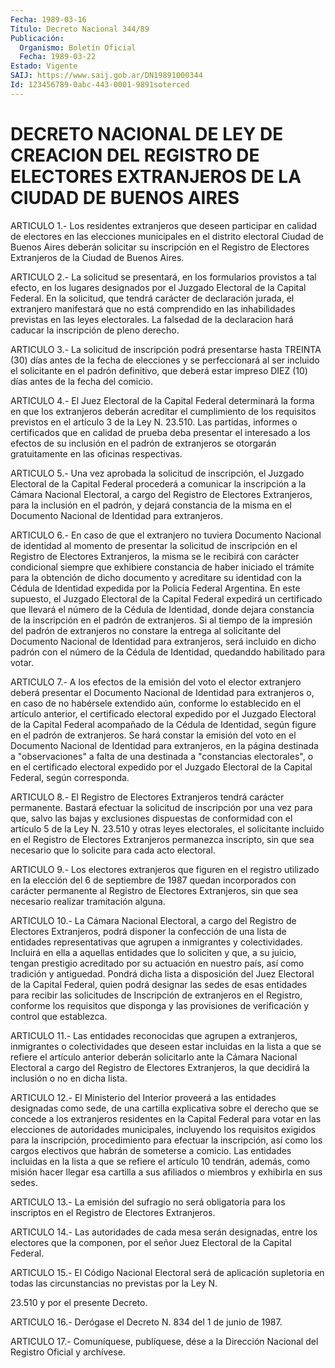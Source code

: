 ```yaml
---
Fecha: 1989-03-16
Título: Decreto Nacional 344/89
Publicación:
  Organismo: Boletín Oficial
  Fecha: 1989-03-22
Estado: Vigente
SAIJ: https://www.saij.gob.ar/DN19891000344
Id: 123456789-0abc-443-0001-9891soterced
---
```

# DECRETO NACIONAL DE LEY DE CREACION DEL REGISTRO DE ELECTORES EXTRANJEROS DE LA CIUDAD DE BUENOS AIRES

<a id="1"></a>
ARTICULO  1.- Los residentes extranjeros que deseen participar en  calidad  de electores  en  las  elecciones  municipales  en  el distrito electoral  Ciudad  de  Buenos  Aires  deberán solicitar su inscripción en el Registro de Electores Extranjeros  de  la  Ciudad de Buenos Aires.

<a id="2"></a>
ARTICULO  2.-  La  solicitud se presentará, en los formularios provistos a tal efecto, en  los  lugares  designados por el Juzgado Electoral  de  la  Capital  Federal.  En la solicitud,  que  tendrá carácter de declaración jurada, el extranjero  manifestará  que  no está  comprendido  en  las  inhabilidades  previstas  en  las leyes electorales.   La  falsedad  de  la  declaracion  hará  caducar  la inscripción de pleno derecho.

<a id="3"></a>
ARTICULO  3.-  La  solicitud  de inscripción podrá presentarse hasta  TREINTA  (30) días antes de la  fecha  de  elecciones  y  se perfeccionará  al    ser  incluido  el  solicitante  en  el  padrón definitivo, que deberá  estar  impreso  DIEZ  (10) días antes de la fecha del comicio.

<a id="4"></a>
ARTICULO 4.- El Juez Electoral de la Capital Federal determinará  la  forma  en que los extranjeros deberán acreditar el cumplimiento de los requisitos  previstos  en  el  artículo 3 de la Ley  N.  23.510.  Las  partidas,  informes  o certificados  que  en calidad de prueba deba presentar el interesado  a los efectos de su inclusión  en  el padrón de extranjeros se otorgarán  gratuitamente en las oficinas respectivas.

<a id="5"></a>
ARTICULO  5.- Una vez aprobada la solicitud de inscripción, el Juzgado Electoral  de  la  Capital Federal procederá a comunicar la inscripción a la Cámara Nacional  Electoral,  a  cargo del Registro de Electores Extranjeros, para la inclusión en el  padrón, y dejará constancia  de la misma en el Documento Nacional de Identidad  para extranjeros.

<a id="6"></a>
ARTICULO 6.- En caso de que el extranjero no tuviera Documento Nacional  de  identidad  al  momento  de  presentar la solicitud de inscripción en el Registro de Electores Extranjeros,  la  misma  se le    recibirá  con  carácter  condicional  siempre  que  exhibiere constancia  de haber iniciado el trámite para la obtención de dicho documento y acreditare  su  identidad  con  la  Cédula de Identidad expedida  por  la Policía Federal Argentina. En este  supuesto,  el Juzgado Electoral  de  la  Capital  Federal expedirá un certificado que  llevará  el  número de la Cédula de  Identidad,  donde  dejara constancia de la inscripción  en  el  padrón  de extranjeros. Si al tiempo  de la impresión del padrón de extranjeros  no  constare  la entrega al  solicitante  del  Documento  Nacional de Identidad para extranjeros, será incluido en dicho padrón  con  el  número  de  la Cédula de Identidad, quedanddo habilitado para votar.

<a id="7"></a>
ARTICULO  7.-  A los efectos de la emisión del voto el elector extranjero deberá presentar  el  Documento  Nacional  de  Identidad para  extranjeros  o,  en  caso  de  no  habérsele  extendido  aún, conforme  lo  establecido  en  el artículo anterior, el certificado electoral expedido por el Juzgado  Electoral  de la Capital Federal acompañado de la Cédula de Identidad, según figure  en el padrón de extranjeros.  Se  hará constar la emisión del voto en el  Documento Nacional de Identidad  para  extranjeros,  en la página destinada a "observaciones" a falta de una destinada a "constancias electorales",  o  en  el  certificado  electoral  expedido  por  el Juzgado  Electoral  de  la  Capital  Federal,   según  corresponda.

<a id="8"></a>
ARTICULO  8.-  El  Registro  de  Electores  Extranjeros tendrá carácter permanente. Bastará efectuar la solicitud  de  inscripción por  una vez para que, salvo las bajas y exclusiones dispuestas  de conformidad  con  el  artículo  5 de la Ley N. 23.510 y otras leyes electorales, el solicitante incluido  en  el  Registro de Electores Extranjeros  permanezca  inscripto,  sin que sea necesario  que  lo solicite para cada acto electoral.

<a id="9"></a>
ARTICULO  9.-  Los  electores  extranjeros  que  figuren en el registro  utilizado  en  la  elección  del 6 de septiembre de  1987 quedan  incorporados  con  carácter  permanente    al  Registro  de Electores  Extranjeros, sin que sea necesario realizar  tramitación alguna.

<a id="10"></a>
ARTICULO  10.-  La  Cámara  Nacional  Electoral,  a  cargo del Registro de Electores Extranjeros, podrá disponer la confección  de una  lista de entidades representativas que agrupen a inmigrantes y colectividades.  Incluirá  en  ella  a  aquellas  entidades  que lo soliciten  y  que, a su juicio, tengan prestigio acreditado por  su actuación en nuestro  país, así como tradición y antiguedad. Pondrá dicha  lista  a  disposición  del  Juez  Electoral  de  la  Capital Federal, quien podrá  designar  las  sedes  de  esas entidades para recibir  las  solicitudes  de  Inscripción  de  extranjeros  en  el Registro,  conforme los requisitos que disponga y  las  provisiones de verificación y control que establezca.

<a id="11"></a>
ARTICULO  11.-  Las  entidades  reconocidas  que  agrupen  a extranjeros,    inmigrantes   o  colectividades  que  deseen  estar incluidas  en  la  lista  a que se  refiere  el  artículo  anterior deberán solicitarlo ante la  Cámara  Nacional Electoral a cargo del Registro de Electores Extranjeros, la  que  decidirá la inclusión o no en dicha lista.

<a id="12"></a>
ARTICULO  12.-  El  Ministerio  del  Interior  proveerá  a las entidades  designadas  como sede, de una cartilla explicativa sobre el  derecho que se concede  a  los  extranjeros  residentes  en  la Capital  Federal  para  votar  en  las  elecciones  de  autoridades municipales, incluyendo los requisitos exigidos para la inscripción, procedimiento para efectuar la inscripción,  así  como los  cargos  electivos  que  habrán  de  someterse  a  comicio. Las entidades  incluidas  en  la lista a que se refiere el artículo  10 tendrán,  además, como misión  hacer  llegar  esa  cartilla  a  sus afiliados o miembros y exhibirla en sus sedes.

<a id="13"></a>
ARTICULO 13.- La emisión del sufragio no será obligatoria para los inscriptos en el Registro de Electores Extranjeros.

<a id="14"></a>
ARTICULO  14.-  Las autoridades de cada mesa serán designadas, entre los electores que  la  componen,  por el señor Juez Electoral de la Capital Federal.

<a id="15"></a>
ARTICULO  15.- El Código Nacional Electoral será de aplicación supletoria en todas  las  circunstancias no previstas por la Ley N.

23.510 y por el presente Decreto.

<a id="16"></a>
ARTICULO  16.-  Derógase  el  Decreto N. 834 del 1 de junio de 1987.

<a id="17"></a>
ARTICULO  17.-  Comuníquese,  publíquese,  dése a la Dirección Nacional del Registro Oficial y archívese.